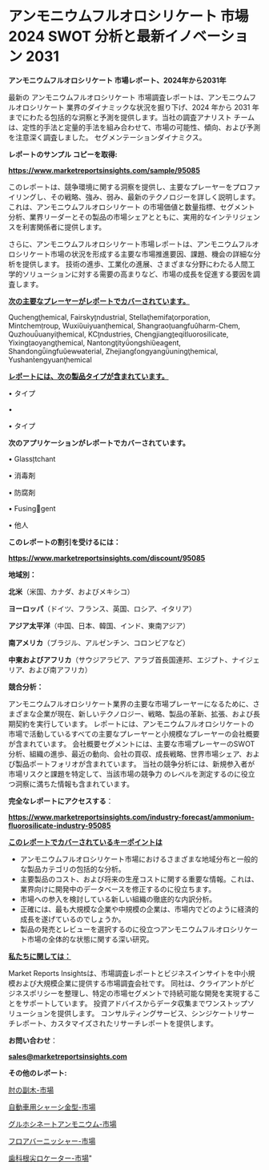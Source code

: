# アンモニウムフルオロシリケート 市場 2024 SWOT 分析と最新イノベーション 2031

<strong>アンモニウムフルオロシリケート 市場レポート、2024年から2031年</strong>

最新の アンモニウムフルオロシリケート 市場調査レポートは、アンモニウムフルオロシリケート 業界のダイナミックな状況を掘り下げ、2024 年から 2031 年までにわたる包括的な洞察と予測を提供します。当社の調査アナリスト チームは、定性的手法と定量的手法を組み合わせて、市場の可能性、傾向、および予測を注意深く調査しました。 セグメンテーションダイナミクス。



<strong>レポートのサンプル コピーを取得:</strong> <a href=https://www.marketreportsinsights.com/sample/95085>

<strong><u>https://www.marketreportsinsights.com/sample/95085</u></strong></a>

このレポートは、競争環境に関する洞察を提供し、主要なプレーヤーをプロファイリングし、その戦略、強み、弱み、最新のテクノロジーを詳しく説明します。 これは、アンモニウムフルオロシリケート の市場価値と数量指標、セグメント分析、業界リーダーとその製品の市場シェアとともに、実用的なインテリジェンスを利害関係者に提供します。

さらに、アンモニウムフルオロシリケート市場レポートは、アンモニウムフルオロシリケート市場の状況を形成する主要な市場推進要因、課題、機会の詳細な分析を提供します。 技術の進歩、工業化の進展、さまざまな分野にわたる人間工学的ソリューションに対する需要の高まりなど、市場の成長を促進する要因を調査します。



<strong><u>次の主要なプレーヤーがレポートでカバーされています。</u></strong>

Quchenghemical, Fairskyndustrial, Stellahemifaorporation, Mintchemroup, Wuxiuiyuanhemical, Shangraouangfuharm-Chem, Quzhouuanyihemical, KCndustries, Chengjiangeqiluorosilicate, Yixingaoyanghemical, Nantongityongshieagent, Shandongingfuewaterial, Zhejiangongyanguninghemical, Yushanengyuanhemical



<strong><u><b>レポートには、次の製品タイプが含まれています。</b></u></strong>

• タイプ

• 

• タイプ



<strong><b>次のアプリケーションがレポートでカバーされています。</b></strong>

• Glasstchant

• 消毒剤

• 防腐剤

• Fusinggent

• 他人



<strong><b>このレポートの割引を受けるには：</b></strong><a href=https://www.marketreportsinsights.com/discount/95085>

<strong><u>https://www.marketreportsinsights.com/discount/95085</u></strong></a>



<strong>地域別：</strong>



<strong>北米</strong>（米国、カナダ、およびメキシコ）



<strong>ヨーロッパ</strong>（ドイツ、フランス、英国、ロシア、イタリア）



<strong>アジア太平洋</strong>（中国、日本、韓国、インド、東南アジア）



<strong>南アメリカ</strong>（ブラジル、アルゼンチン、コロンビアなど）



<strong>中東およびアフリカ</strong>（サウジアラビア、アラブ首長国連邦、エジプト、ナイジェリア、および南アフリカ）



<strong>競合分析：</strong>

アンモニウムフルオロシリケート業界の主要な市場プレーヤーになるために、さまざまな企業が現在、新しいテクノロジー、戦略、製品の革新、拡張、および長期契約を実行しています。 レポートには、アンモニウムフルオロシリケートの市場で活動しているすべての主要なプレーヤーと小規模なプレーヤーの会社概要が含まれています。 会社概要セグメントには、主要な市場プレーヤーのSWOT分析、組織の進歩、最近の動向、会社の買収、成長戦略、世界市場シェア、および製品ポートフォリオが含まれています。 当社の競争分析には、新規参入者が市場リスクと課題を特定して、当該市場の競争力 のレベルを測定するのに役立つ洞察に満ちた情報も含まれています。



<strong>完全なレポートにアクセスする</strong>：

<a href=https://www.marketreportsinsights.com/industry-forecast/ammonium-fluorosilicate-industry-95085>

<strong><u>https://www.marketreportsinsights.com/industry-forecast/ammonium-fluorosilicate-industry-95085</u></strong></a>



<strong><u><b>このレポートでカバーされているキーポイントは</b></u></strong>
<ul>
  <li>アンモニウムフルオロシリケート市場におけるさまざまな地域分布と一般的な製品カテゴリの包括的な分析。</li>
  <li>主要製品のコスト、および将来の生産コストに関する重要な情報。これは、業界向けに開発中のデータベースを修正するのに役立ちます。</li>
  <li>市場への参入を検討している新しい組織の徹底的な内訳分析。</li>
  <li>正確には、最も大規模な企業や中規模の企業は、市場内でどのように経済的成長を遂げているのでしょうか。</li>
  <li>製品の発売とレビューを選択するのに役立つアンモニウムフルオロシリケート市場の全体的な状態に関する深い研究。</li>
</ul>


<strong><u><b>私たちに関しては：</b></u></strong>

Market Reports Insightsは、市場調査レポートとビジネスインサイトを中小規模および大規模企業に提供する市場調査会社です。 同社は、クライアントがビジネスポリシーを整理し、特定の市場セグメントで持続可能な開発を実現することをサポートしています。 投資アドバイスからデータ収集までワンストップソリューションを提供します。 コンサルティングサービス、シンジケートリサーチレポート、カスタマイズされたリサーチレポートを提供します。



<strong><b>お問い合わせ</b></strong>：

<a href=mailto:sales@marketreportsinsights.com>

<strong><u>sales@marketreportsinsights.com</u></strong></a>



<strong>その他のレポート:</strong>

<a href=https://www.linkedin.com/pulse/肘の副木-市場-2023-新興市場-将来の動向と市場需要-2030-data-dive-discoveries-24-analysis-pagyf/>肘の副木-市場</a>

<a href=https://www.linkedin.com/pulse/自動車用シャーシ金型-市場-2023-swot-分析と最新イノベーション-2030-xi2lf/>自動車用シャーシ金型-市場</a>

<a href=https://www.linkedin.com/pulse/グルホシネートアンモニウム-市場-2023-競争分析と事業成長-2030-trend-titans-360-analysis-q90lf/>グルホシネートアンモニウム-市場</a>

<a href=https://www.linkedin.com/pulse/フロアバーニッシャー-市場-2023-swot-分析と最新イノベーション-hnsof/>フロアバーニッシャー-市場</a>

<a href=https://www.linkedin.com/pulse/歯科根尖ロケーター-市場-2023-swot-分析と最新イノベーション-uvlgf/>歯科根尖ロケーター-市場</a>"
